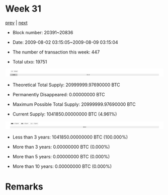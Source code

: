 # Week 31

[prev](week0030.md) | [next](week0032.md)

- Block number: 20391~20836

- Date: 2009-08-02 03:15:05~2009-08-09 03:15:04

- The number of transaction this week: 447

- Total utxo: 19751

![](../images/mined_week0031.png)

- Theoretical Total Supply: 20999999.97690000 BTC

- Permanently Disappeared: 0.00000000 BTC

- Maximum Possible Total Supply: 20999999.97690000 BTC

- Current Supply: 1041850.00000000 BTC (4.961%)

![](../images/year_week0031.png)


- Less than 3 years: 1041850.00000000 BTC (100.000%)

- More than 3 years: 0.00000000 BTC (0.000%)

- More than 5 years: 0.00000000 BTC (0.000%)

- More than 10 years: 0.00000000 BTC (0.000%)

# Remarks

